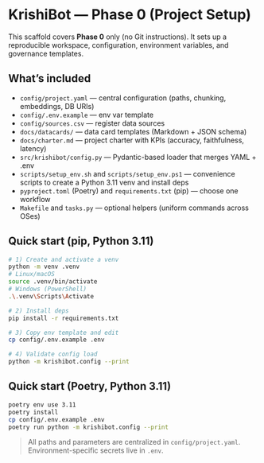 # KrishiBot — Phase 0 (Project Setup)

This scaffold covers **Phase 0** only (no Git instructions). It sets up a reproducible workspace, configuration, environment variables, and governance templates.

## What’s included
- `config/project.yaml` — central configuration (paths, chunking, embeddings, DB URIs)
- `config/.env.example` — env var template
- `config/sources.csv` — register data sources
- `docs/datacards/` — data card templates (Markdown + JSON schema)
- `docs/charter.md` — project charter with KPIs (accuracy, faithfulness, latency)
- `src/krishibot/config.py` — Pydantic-based loader that merges YAML + .env
- `scripts/setup_env.sh` and `scripts/setup_env.ps1` — convenience scripts to create a Python 3.11 venv and install deps
- `pyproject.toml` (Poetry) and `requirements.txt` (pip) — choose one workflow
- `Makefile` and `tasks.py` — optional helpers (uniform commands across OSes)

## Quick start (pip, Python 3.11)
```bash
# 1) Create and activate a venv
python -m venv .venv
# Linux/macOS
source .venv/bin/activate
# Windows (PowerShell)
.\.venv\Scripts\Activate

# 2) Install deps
pip install -r requirements.txt

# 3) Copy env template and edit
cp config/.env.example .env

# 4) Validate config load
python -m krishibot.config --print
```

## Quick start (Poetry, Python 3.11)
```bash
poetry env use 3.11
poetry install
cp config/.env.example .env
poetry run python -m krishibot.config --print
```

> All paths and parameters are centralized in `config/project.yaml`. Environment-specific secrets live in `.env`.

